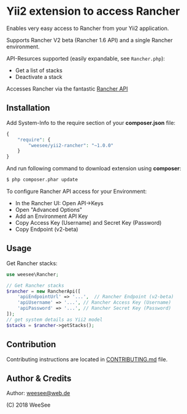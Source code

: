 # Yii2 extension to access Rancher

Enables very easy access to Rancher from your Yii2 application.

Supports Rancher V2 beta (Rancher 1.6 API) and a single Rancher environment.

API-Resurces supported (easily expandable, see ```Rancher.php```):

* Get a list of stacks
* Deactivate a stack


Accesses Rancher via the fantastic [Rancher API](https://rancher.com/docs/rancher/v1.6/en/api/v2-beta/)

## Installation

Add System-Info to the require section of your **composer.json** file:

```php
{
    "require": {
        "weesee/yii2-rancher": "~1.0.0"
    }
}
```

And run following command to download extension using **composer**:

```bash
$ php composer.phar update
```

To configure Rancher API access for your Environment:

* In the Rancher UI: Open API->Keys
* Open "Advanced Options"
* Add an Environment API Key
* Copy Access Key (Username) and Secret Key (Password)
* Copy Endpoint (v2-beta)

## Usage

Get Rancher stacks:
```php
use weesee\Rancher;

// Get Rancher stacks
$rancher = new RancherApi([
    'apiEndpointUrl' => '...',  // Rancher Endpoint (v2-beta)
    'apiUsername' => '...', // Rancher Access Key (Username)
    'apiPassword' => '...', // Rancher Secret Key (Password)
]);
// get system details as Yii2 model
$stacks = $rancher->getStacks();

```

## Contribution

Contributing instructions are located in [CONTRIBUTING.md](CONTRIBUTING.md) file.

## Author & Credits

Author: weesee@web.de

(C) 2018 WeeSee
